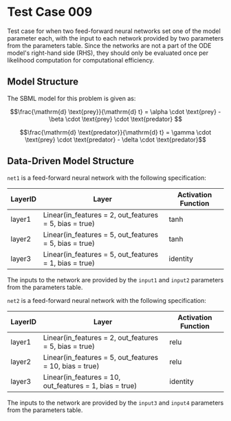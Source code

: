 # Test Case 009

Test case for when two feed-forward neural networks set one of the model parameter each, with the input to each network provided by two parameters from the parameters table. Since the networks are not a part of the ODE model's right-hand side (RHS), they should only be evaluated once per likelihood computation for computational efficiency.

## Model Structure

The SBML model for this problem is given as:

$$\frac{\mathrm{d} \text{prey}}{\mathrm{d} t} = \alpha \cdot \text{prey} - \beta \cdot \text{prey} \cdot \text{predator} $$

$$\frac{\mathrm{d} \text{predator}}{\mathrm{d} t} = \gamma \cdot \text{prey} \cdot \text{predator} - \delta \cdot \text{predator}$$

## Data-Driven Model Structure

`net1` is a feed-forward neural network with the following specification:

| LayerID | Layer                                                  | Activation Function |
|---------|--------------------------------------------------------|---------------------|
| layer1  | Linear(in_features = 2, out_features = 5, bias = true) | tanh                |
| layer2  | Linear(in_features = 5, out_features = 5, bias = true) | tanh                |
| layer3  | Linear(in_features = 5, out_features = 1, bias = true) | identity            |

The inputs to the network are provided by the `input1` and `input2` parameters from the parameters table.

`net2` is a feed-forward neural network with the following specification:

| LayerID | Layer                                                  | Activation Function |
|---------|--------------------------------------------------------|---------------------|
| layer1  | Linear(in_features = 2, out_features = 5, bias = true) | relu                |
| layer2  | Linear(in_features = 5, out_features = 10, bias = true) | relu                |
| layer3  | Linear(in_features = 10, out_features = 1, bias = true) | identity            |

The inputs to the network are provided by the `input3` and `input4` parameters from the parameters table.
